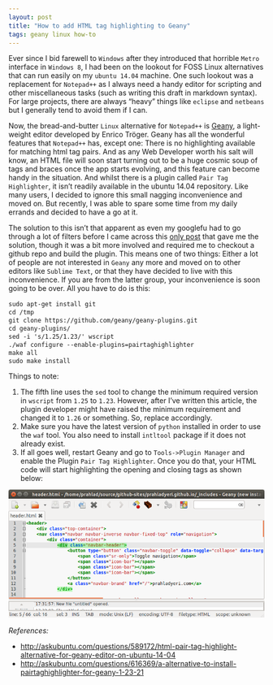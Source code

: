 ```yaml
---
layout: post
title: "How to add HTML tag highlighting to Geany"
tags: geany linux how-to
---
```


Ever since I bid farewell to `Windows` after they introduced that horrible `Metro` interface in `Windows 8`, I had been on the lookout for FOSS Linux alternatives that can run easily on my `ubuntu 14.04` machine. One such lookout was a replacement for `Notepad++` as I always need a handy editor for scripting and other miscellaneous tasks (such as writing this draft in markdown syntax). For large projects, there are always “heavy” things like `eclipse` and `netbeans` but I generally tend to avoid them if I can.<!--more-->

Now, the bread-and-butter `Linux` alternative for `Notepad++` is [Geany](http://www.geany.org/), a light-weight editor developed by Enrico Tröger. Geany has all the wonderful features that `Notepad++` has, except one: There is no highlighting available for matching html tag pairs. And as any Web Developer worth his salt will know, an HTML file will soon start turning out to be a huge cosmic soup of tags and braces once the app starts evolving, and this feature can become handy in the situation. And whilst there is a plugin called `Pair Tag Highlighter`, it isn’t readily available in the ubuntu 14.04 repository. Like many users, I decided to ignore this small nagging inconvenience and moved on. But recently, I was able to spare some time from my daily errands and decided to have a go at it.

The solution to this isn’t that apparent as even my googlefu had to go through a lot of filters before I came across this [only post](http://askubuntu.com/questions/589172/html-pair-tag-highlight-alternative-for-geany-editor-on-ubuntu-14-04) that gave me the solution, though it was a bit more involved and required me to checkout a github repo and build the plugin. This means one of two things: Either a lot of people are not interested in `Geany` any more and moved on to other editors like `Sublime Text`, or that they have decided to live with this inconvenience. If you are from the latter group, your inconvenience is soon going to be over. All you have to do is this:

	sudo apt-get install git
	cd /tmp
	git clone https://github.com/geany/geany-plugins.git
	cd geany-plugins/
	sed -i 's/1.25/1.23/' wscript
	./waf configure --enable-plugins=pairtaghighlighter
	make all
	sudo make install

Things to note:

1.  The fifth line uses the `sed` tool to change the minimum required version in `wscript` from `1.25` to `1.23`. However, after I’ve written this article, the plugin developer might have raised the minimum requirement and changed it to `1.26` or something. So, replace accordingly.
2.  Make sure you have the latest version of `python` installed in order to use the `waf` tool. You also need to install `intltool` package if it does not already exist.
3.  If all goes well, restart Geany and go to `Tools->Plugin Manager` and enable the Plugin `Pair Tag Highlighter`. Once you do that, your HTML code will start highlighting the opening and closing tags as shown below:

![Geany with HTML pair tag highlighting](/uploads/old/geany-tag-highlight.png)

*References:*

- <http://askubuntu.com/questions/589172/html-pair-tag-highlight-alternative-for-geany-editor-on-ubuntu-14-04>
- <http://askubuntu.com/questions/616369/a-alternative-to-install-pairtaghighlighter-for-geany-1-23-21>
